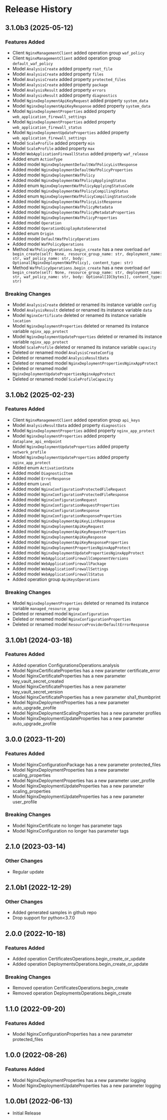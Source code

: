# Release History

## 3.1.0b3 (2025-05-12)

### Features Added

  - Client `NginxManagementClient` added operation group `waf_policy`
  - Client `NginxManagementClient` added operation group `default_waf_policy`
  - Model `AnalysisCreate` added property `root_file`
  - Model `AnalysisCreate` added property `files`
  - Model `AnalysisCreate` added property `protected_files`
  - Model `AnalysisCreate` added property `package`
  - Model `AnalysisResult` added property `errors`
  - Model `AnalysisResult` added property `diagnostics`
  - Model `NginxDeploymentApiKeyRequest` added property `system_data`
  - Model `NginxDeploymentApiKeyResponse` added property `system_data`
  - Model `NginxDeploymentProperties` added property `web_application_firewall_settings`
  - Model `NginxDeploymentProperties` added property `web_application_firewall_status`
  - Model `NginxDeploymentUpdateProperties` added property `web_application_firewall_settings`
  - Model `ScaleProfile` added property `min`
  - Model `ScaleProfile` added property `max`
  - Model `WebApplicationFirewallStatus` added property `waf_release`
  - Added enum `ActionType`
  - Added model `NginxDeploymentDefaultWafPolicyListResponse`
  - Added model `NginxDeploymentDefaultWafPolicyProperties`
  - Added model `NginxDeploymentWafPolicy`
  - Added model `NginxDeploymentWafPolicyApplyingStatus`
  - Added enum `NginxDeploymentWafPolicyApplyingStatusCode`
  - Added model `NginxDeploymentWafPolicyCompilingStatus`
  - Added enum `NginxDeploymentWafPolicyCompilingStatusCode`
  - Added model `NginxDeploymentWafPolicyListResponse`
  - Added model `NginxDeploymentWafPolicyMetadata`
  - Added model `NginxDeploymentWafPolicyMetadataProperties`
  - Added model `NginxDeploymentWafPolicyProperties`
  - Added model `Operation`
  - Added model `OperationDisplayAutoGenerated`
  - Added enum `Origin`
  - Added model `DefaultWafPolicyOperations`
  - Added model `WafPolicyOperations`
  - Method `WafPolicyOperations.begin_create` has a new overload `def begin_create(self: None, resource_group_name: str, deployment_name: str, waf_policy_name: str, body: Optional[NginxDeploymentWafPolicy], content_type: str)`
  - Method `WafPolicyOperations.begin_create` has a new overload `def begin_create(self: None, resource_group_name: str, deployment_name: str, waf_policy_name: str, body: Optional[IO[bytes]], content_type: str)`

### Breaking Changes

  - Model `AnalysisCreate` deleted or renamed its instance variable `config`
  - Model `AnalysisResult` deleted or renamed its instance variable `data`
  - Model `NginxCertificate` deleted or renamed its instance variable `location`
  - Model `NginxDeploymentProperties` deleted or renamed its instance variable `nginx_app_protect`
  - Model `NginxDeploymentUpdateProperties` deleted or renamed its instance variable `nginx_app_protect`
  - Model `ScaleProfile` deleted or renamed its instance variable `capacity`
  - Deleted or renamed model `AnalysisCreateConfig`
  - Deleted or renamed model `AnalysisResultData`
  - Deleted or renamed model `NginxDeploymentPropertiesNginxAppProtect`
  - Deleted or renamed model `NginxDeploymentUpdatePropertiesNginxAppProtect`
  - Deleted or renamed model `ScaleProfileCapacity`

## 3.1.0b2 (2025-02-23)

### Features Added

  - Client `NginxManagementClient` added operation group `api_keys`
  - Model `AnalysisResultData` added property `diagnostics`
  - Model `NginxDeploymentProperties` added property `nginx_app_protect`
  - Model `NginxDeploymentProperties` added property `dataplane_api_endpoint`
  - Model `NginxDeploymentUpdateProperties` added property `network_profile`
  - Model `NginxDeploymentUpdateProperties` added property `nginx_app_protect`
  - Added enum `ActivationState`
  - Added model `DiagnosticItem`
  - Added model `ErrorResponse`
  - Added enum `Level`
  - Added model `NginxConfigurationProtectedFileRequest`
  - Added model `NginxConfigurationProtectedFileResponse`
  - Added model `NginxConfigurationRequest`
  - Added model `NginxConfigurationRequestProperties`
  - Added model `NginxConfigurationResponse`
  - Added model `NginxConfigurationResponseProperties`
  - Added model `NginxDeploymentApiKeyListResponse`
  - Added model `NginxDeploymentApiKeyRequest`
  - Added model `NginxDeploymentApiKeyRequestProperties`
  - Added model `NginxDeploymentApiKeyResponse`
  - Added model `NginxDeploymentApiKeyResponseProperties`
  - Added model `NginxDeploymentPropertiesNginxAppProtect`
  - Added model `NginxDeploymentUpdatePropertiesNginxAppProtect`
  - Added model `WebApplicationFirewallComponentVersions`
  - Added model `WebApplicationFirewallPackage`
  - Added model `WebApplicationFirewallSettings`
  - Added model `WebApplicationFirewallStatus`
  - Added operation group `ApiKeysOperations`

### Breaking Changes

  - Model `NginxDeploymentProperties` deleted or renamed its instance variable `managed_resource_group`
  - Deleted or renamed model `NginxConfiguration`
  - Deleted or renamed model `NginxConfigurationProperties`
  - Deleted or renamed model `ResourceProviderDefaultErrorResponse`

## 3.1.0b1 (2024-03-18)

### Features Added

  - Added operation ConfigurationsOperations.analysis
  - Model NginxCertificateProperties has a new parameter certificate_error
  - Model NginxCertificateProperties has a new parameter key_vault_secret_created
  - Model NginxCertificateProperties has a new parameter key_vault_secret_version
  - Model NginxCertificateProperties has a new parameter sha1_thumbprint
  - Model NginxDeploymentProperties has a new parameter auto_upgrade_profile
  - Model NginxDeploymentScalingProperties has a new parameter profiles
  - Model NginxDeploymentUpdateProperties has a new parameter auto_upgrade_profile

## 3.0.0 (2023-11-20)

### Features Added

  - Model NginxConfigurationPackage has a new parameter protected_files
  - Model NginxDeploymentProperties has a new parameter scaling_properties
  - Model NginxDeploymentProperties has a new parameter user_profile
  - Model NginxDeploymentUpdateProperties has a new parameter scaling_properties
  - Model NginxDeploymentUpdateProperties has a new parameter user_profile

### Breaking Changes

  - Model NginxCertificate no longer has parameter tags
  - Model NginxConfiguration no longer has parameter tags

## 2.1.0 (2023-03-14)

### Other Changes

  - Regular update

## 2.1.0b1 (2022-12-29)

### Other Changes

  - Added generated samples in github repo
  - Drop support for python<3.7.0

## 2.0.0 (2022-10-18)

### Features Added

  - Added operation CertificatesOperations.begin_create_or_update
  - Added operation DeploymentsOperations.begin_create_or_update

### Breaking Changes

  - Removed operation CertificatesOperations.begin_create
  - Removed operation DeploymentsOperations.begin_create

## 1.1.0 (2022-09-20)

### Features Added

  - Model NginxConfigurationProperties has a new parameter protected_files

## 1.0.0 (2022-08-26)

### Features Added

  - Model NginxDeploymentProperties has a new parameter logging
  - Model NginxDeploymentUpdateProperties has a new parameter logging

## 1.0.0b1 (2022-06-13)

* Initial Release

